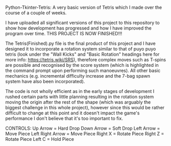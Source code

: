 Python-Tkinter-Tetris:
A very basic version of Tetris which I made over the course of a couple of weeks.

I have uploaded all significant versions of this project to this repository to show how development has progressed and how I have improved the program over time. THIS PROJECT IS NOW FINISHED!!!

The Tetris(Finished).py file is the final product of this project and I have designed it to incorporate a rotation system similar to that of puyo puyo tetris (look under the "Wall Kicks" and "Basic Rotation" headings here for more info: https://tetris.wiki/SRS), therefore complex moves such as T-spins are possible and recognised by the score system (which is highlighted in the command prompt upon performing such manoeuvres). All other basic mechanics (e.g. incremental difficulty increase and the 7-bag spawn system have also been incorporated).

The code is not wholly efficient as in the early stages of development I rushed certain parts with little planning resulting in the rotation system moving the origin after the rest of the shape (which was arguably the biggest challenge in this whole project), however since this would be rather difficult to change at this point and it doesn't impact the game's performance I don't believe that it's too important to fix.


CONTROLS:
Up Arrow = Hard Drop
Down Arrow = Soft Drop
Left Arrow = Move Piece Left
Right Arrow = Move Piece Right
X = Rotate Piece Right
Z = Rotate Piece Left
C = Hold Piece
